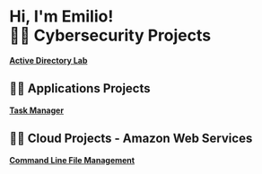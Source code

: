 <h1>Hi, I'm Emilio! <br/

<h2>👨‍💻 Cybersecurity Projects</h2>
<p><b><a href="https://github.com/emilioguadalupe1/ActiveDirectoryLab">Active Directory Lab</a></b></p>

<h2>👨‍💻 Applications Projects</h2>
<p><b><a href="https://github.com/emilioguadalupe1/TaskManager">Task Manager</a></b></p>

<h2> 👨‍💻 Cloud Projects - Amazon Web Services</h2>
<p><b><a href="https://github.com/emilioguadalupe1/Command-Line-File-Management">Command Line File Management</a></b></p>
